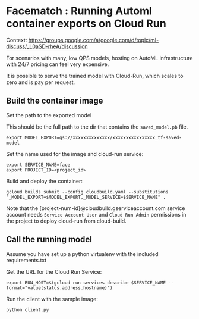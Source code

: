 # Facematch : Running Automl container exports on Cloud Run

Context: https://groups.google.com/a/google.com/d/topic/ml-discuss/_L0aSD-rheA/discussion

For scenarios with many, low QPS models, hosting on AutoML infrastructure with 24/7 pricing can feel very expensive.

It is possible to serve the trained model with Cloud-Run, which scales to zero and is pay per request.

## Build the container image

Set the path to the exported model

This should be the full path to the dir that contains the `saved_model.pb` file.

    export MODEL_EXPORT=gs://xxxxxxxxxxxxxx/xxxxxxxxxxxxxxxx_tf-saved-model

Set the name used for the image and cloud-run service:

    export SERVICE_NAME=face
    export PROJECT_ID=<project_id>

Build and deploy the container:

    gcloud builds submit --config cloudbuild.yaml --substitutions "_MODEL_EXPORT=$MODEL_EXPORT,_MODEL_SERVICE=$SERVICE_NAME" .

Note that the [project-num-id]@cloudbuild.gserviceaccount.com service account needs `Service Account User` and `Cloud Run Admin` permissions in the project to deploy cloud-run from cloud-build.

## Call the running model

Assume you have set up a python virtualenv with the included requirements.txt

Get the URL for the Cloud Run Service:

    export RUN_HOST=$(gcloud run services describe $SERVICE_NAME --format="value(status.address.hostname)")

Run the client with the sample image:

    python client.py
